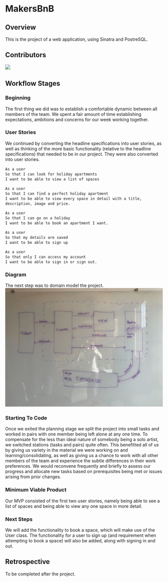 # MakersBnB
## Overview
This is the project of a web application, using Sinatra and PostreSQL.

## Contributors
  <a href="https://github.com/ruiined/makersbnb/graphs/contributors">
  <img src="https://contrib.rocks/image?repo=ruiined/makersbnb" />
  </a>

## Workflow Stages

### Beginning

The first thing we did was to establish a comfortable dynamic between all members of the team. We spent a fair amount of time establishing expectations, ambitions and concerns for our week working together.

### User Stories
We continued by converting the headline specifications into user stories, as well as thinking of the more basic functionality (relative to the headline specifications) that needed to be in our project. They were also converted into user stories.

  ```
  As a user
  So that I can look for holiday apartments
  I want to be able to view a list of spaces
  ```
  ```
  As a user
  So that I can find a perfect holiday apartment
  I want to be able to view every space in detail with a title, description, image and price.
  ```
  ```
  As a user
  So that I can go on a holiday
  I want to be able to book an apartment I want.
  ```
  ```
  As a user
  So that my details are saved
  I want to be able to sign up
  ```
  ```
  As a user
  So that only I can access my account
  I want to be able to sign in or sign out.
  ```
  
### Diagram

The next step was to domain model the project.
  ![Project Diagram](https://github.com/ruiined/makersbnb/blob/main/screenshots/makersbnb_diagram.jpg)

### Starting To Code
Once we exited the planning stage we split the project into small tasks and worked in pairs with one member being left alone at any one time. To compensate for the less than ideal nature of somebody being a solo artist, we switched stations (tasks and pairs) quite often. This benefitted all of us by giving us variety in the material we were working on and learning/consolidating, as well as giving us a chance to work with all other members of the team and experience the subtle differences in their work preferences. We would reconvene frequently and briefly to assess our progress and allocate new tasks based on prerequisites being met or issues arising from prior changes.

### Minimum Viable Product
Our MVP consisted of the first two user stories, namely being able to see a list of spaces and being able to view any one space in more detail.

### Next Steps
We will add the functionality to book a space, which will make use of the User class. The functionality for a user to sign up (and requirement when attempting to book a space) will also be added, along with signing in and out.

## Retrospective
To be completed after the project.
